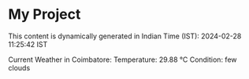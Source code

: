 # My Project

This content is dynamically generated in Indian Time (IST): 2024-02-28 11:25:42 IST


Current Weather in Coimbatore:
Temperature: 29.88 °C
Condition: few clouds
